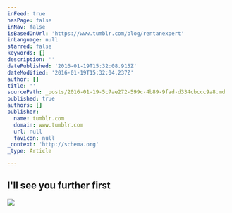 ```yaml
---
inFeed: true
hasPage: false
inNav: false
isBasedOnUrl: 'https://www.tumblr.com/blog/rentanexpert'
inLanguage: null
starred: false
keywords: []
description: ''
datePublished: '2016-01-19T15:32:08.915Z'
dateModified: '2016-01-19T15:32:04.237Z'
author: []
title: ''
sourcePath: _posts/2016-01-19-5c7ae272-599c-4b89-9fad-d334cbccc9a8.md
published: true
authors: []
publisher:
  name: tumblr.com
  domain: www.tumblr.com
  url: null
  favicon: null
_context: 'http://schema.org'
_type: Article

---
```

## **I'll see you further first**
![](https://s3-us-west-2.amazonaws.com/the-grid-img/p/619bccb0cd5f406ceafb1dbe2eb572ee2dda9f0e.gif)